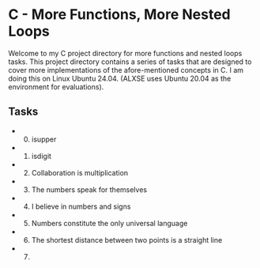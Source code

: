 # C - More Functions, More Nested Loops

Welcome to my C project directory for more functions and nested loops tasks. This project directory contains a series of tasks that are designed to cover more implementations of the afore-mentioned concepts in C. I am doing this on Linux Ubuntu 24.04. (ALXSE uses Ubuntu 20.04 as the environment for evaluations).

## Tasks

- 0. isupper
- 1. isdigit
- 2. Collaboration is multiplication
- 3. The numbers speak for themselves
- 4. I believe in numbers and signs
- 5. Numbers constitute the only universal language
- 6. The shortest distance between two points is a straight line
- 7. 
